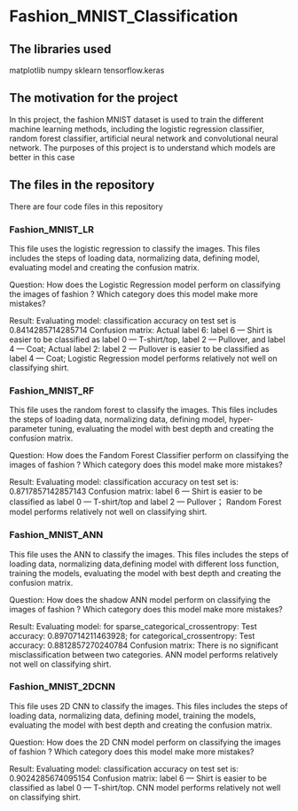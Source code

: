 # Fashion_MNIST_Classification

## The libraries used

matplotlib 
numpy
sklearn
tensorflow.keras

## The motivation for the project

In this project, the fashion MNIST dataset is used to train the different machine learning methods, including the logistic regression classifier, random forest classifier, artificial neural network and convolutional neural network. The purposes of this project is to understand which models are better in this case


## The files in the repository 

There are four code files in this repository

### Fashion_MNIST_LR

This file uses the logistic regression to classify the images. This files includes the steps of loading data, normalizing data, defining model, evaluating model and creating the confusion matrix. 

Question: How does the Logistic Regression model perform on classifying the images of fashion ? Which category does this model make more mistakes?

Result:
Evaluating model: classification accuracy on test set is 0.8414285714285714
Confusion matrix:  Actual label 6: label 6 — Shirt is easier to be classified as label 0 — T-shirt/top, label 2 — Pullover, and label 4 — Coat; Actual label 2: label 2 — Pullover is easier to be classified as label 4 — Coat; Logistic Regression model performs relatively not well on classifying shirt.

### Fashion_MNIST_RF

This file uses the random forest to classify the images. This files includes the steps of loading data, normalizing data, defining model, hyper-parameter tuning, evaluating the model with best depth and creating the confusion matrix. 

Question: How does the Fandom Forest Classifier perform on classifying the images of fashion ? Which category does this model make more mistakes?

Result:
Evaluating model: classification accuracy on test set is: 0.8717857142857143
Confusion matrix: label 6 — Shirt is easier to be classified as label 0 — T-shirt/top and label 2 — Pullover； Random Forest model performs relatively not well on classifying shirt.

### Fashion_MNIST_ANN

This file uses the ANN to classify the images. This files includes the steps of loading data, normalizing data,defining model with different loss function, training the models, evaluating the model with best depth and creating the confusion matrix. 

Question: How does the shadow ANN model perform on classifying the images of fashion ? Which category does this model make more mistakes?

Result:
Evaluating model: 
for sparse_categorical_crossentropy: Test accuracy: 0.8970714211463928; 
for categorical_crossentropy: Test accuracy: 0.8812857270240784
Confusion matrix: 
There is no significant misclassification between two categories. ANN model performs relatively not well on classifying shirt.

### Fashion_MNIST_2DCNN

This file uses 2D CNN to classify the images. This files includes the steps of loading data, normalizing data, defining model, training the models, evaluating the model with best depth and creating the confusion matrix. 

Question: How does the 2D CNN model perform on classifying the images of fashion ? Which category does this model make more mistakes?

Result:
Evaluating model: 
classification accuracy on test set is: 0.9024285674095154
Confusion matrix: 
label 6 — Shirt is easier to be classified as label 0 — T-shirt/top.
CNN model performs relatively not well on classifying shirt.



